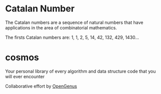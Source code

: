 # Catalan Number
The Catalan numbers are a sequence of natural numbers that have applications in the area of combinatorial mathematics.

The firsts Catalan numbers are: 1, 1, 2, 5, 14, 42, 132, 429, 1430...

# cosmos
Your personal library of every algorithm and data structure code that you will ever encounter

Collaborative effort by [OpenGenus](https://github.com/opengenus)
